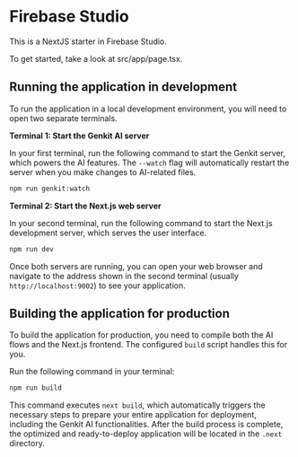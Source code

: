 # Firebase Studio

This is a NextJS starter in Firebase Studio.

To get started, take a look at src/app/page.tsx.

## Running the application in development

To run the application in a local development environment, you will need to open two separate terminals.

**Terminal 1: Start the Genkit AI server**

In your first terminal, run the following command to start the Genkit server, which powers the AI features. The `--watch` flag will automatically restart the server when you make changes to AI-related files.

```bash
npm run genkit:watch
```

**Terminal 2: Start the Next.js web server**

In your second terminal, run the following command to start the Next.js development server, which serves the user interface.

```bash
npm run dev
```

Once both servers are running, you can open your web browser and navigate to the address shown in the second terminal (usually `http://localhost:9002`) to see your application.

## Building the application for production

To build the application for production, you need to compile both the AI flows and the Next.js frontend. The configured `build` script handles this for you.

Run the following command in your terminal:

```bash
npm run build
```

This command executes `next build`, which automatically triggers the necessary steps to prepare your entire application for deployment, including the Genkit AI functionalities. After the build process is complete, the optimized and ready-to-deploy application will be located in the `.next` directory.
